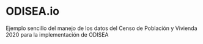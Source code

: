 # ODISEA.io
Ejemplo sencillo del manejo de los datos del Censo de Población y Vivienda 2020 para la implementación de ODISEA
